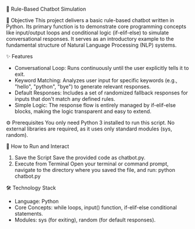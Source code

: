 🤖 Rule-Based Chatbot Simulation

🎯 Objective
This project delivers a basic rule-based chatbot written in Python. Its primary function is to demonstrate core programming concepts like input/output loops and conditional logic (if-elif-else) to simulate conversational responses. It serves as an introductory example to the fundamental structure of Natural Language Processing (NLP) systems.

✨ Features
 * Conversational Loop: Runs continuously until the user explicitly tells it to exit.
 * Keyword Matching: Analyzes user input for specific keywords (e.g., "hello", "python", "bye") to generate relevant responses.
 * Default Responses: Includes a set of randomized fallback responses for inputs that don't match any defined rules.
 * Simple Logic: The response flow is entirely managed by if-elif-else blocks, making the logic transparent and easy to extend.

⚙ Prerequisites
You only need Python 3 installed to run this script. No external libraries are required, as it uses only standard modules (sys, random).

🚀 How to Run and Interact
  1. Save the Script
  Save the provided code as chatbot.py.
  2. Execute from Terminal
  Open your terminal or command prompt, navigate to the directory where you saved the file, and run:
  python chatbot.py

🛠 Technology Stack
 * Language: Python
 * Core Concepts: while loops, input() function, if-elif-else conditional statements.
 * Modules: sys (for exiting), random (for default responses).

